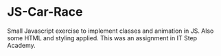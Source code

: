 # JS-Car-Race
Small Javascript exercise to implement classes and animation in JS.
Also some HTML and styling applied.
This was an assignment in IT Step Academy.
